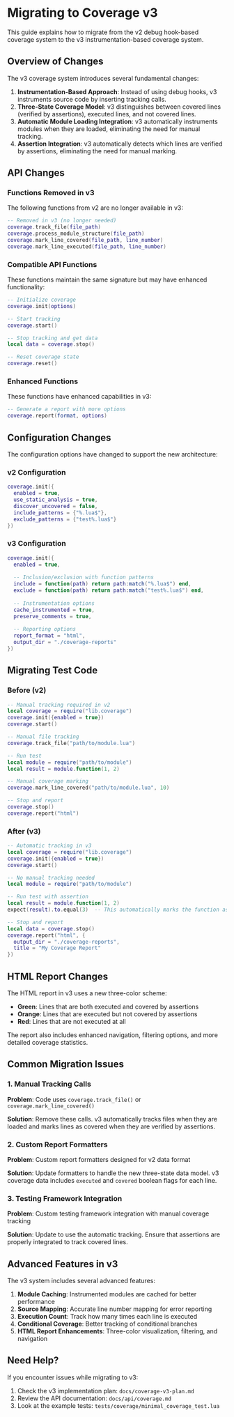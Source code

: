 # Migrating to Coverage v3

This guide explains how to migrate from the v2 debug hook-based coverage system to the v3 instrumentation-based coverage system.

## Overview of Changes

The v3 coverage system introduces several fundamental changes:

1. **Instrumentation-Based Approach**: Instead of using debug hooks, v3 instruments source code by inserting tracking calls.
2. **Three-State Coverage Model**: v3 distinguishes between covered lines (verified by assertions), executed lines, and not covered lines.
3. **Automatic Module Loading Integration**: v3 automatically instruments modules when they are loaded, eliminating the need for manual tracking.
4. **Assertion Integration**: v3 automatically detects which lines are verified by assertions, eliminating the need for manual marking.

## API Changes

### Functions Removed in v3

The following functions from v2 are no longer available in v3:

```lua
-- Removed in v3 (no longer needed)
coverage.track_file(file_path)
coverage.process_module_structure(file_path)
coverage.mark_line_covered(file_path, line_number)
coverage.mark_line_executed(file_path, line_number)
```

### Compatible API Functions

These functions maintain the same signature but may have enhanced functionality:

```lua
-- Initialize coverage
coverage.init(options)

-- Start tracking
coverage.start()

-- Stop tracking and get data
local data = coverage.stop()

-- Reset coverage state
coverage.reset()
```

### Enhanced Functions

These functions have enhanced capabilities in v3:

```lua
-- Generate a report with more options
coverage.report(format, options)
```

## Configuration Changes

The configuration options have changed to support the new architecture:

### v2 Configuration

```lua
coverage.init({
  enabled = true,
  use_static_analysis = true,
  discover_uncovered = false,
  include_patterns = {"%.lua$"},
  exclude_patterns = {"test%.lua$"}
})
```

### v3 Configuration

```lua
coverage.init({
  enabled = true,
  
  -- Inclusion/exclusion with function patterns
  include = function(path) return path:match("%.lua$") end,
  exclude = function(path) return path:match("test%.lua$") end,
  
  -- Instrumentation options
  cache_instrumented = true,
  preserve_comments = true,
  
  -- Reporting options
  report_format = "html",
  output_dir = "./coverage-reports"
})
```

## Migrating Test Code

### Before (v2)

```lua
-- Manual tracking required in v2
local coverage = require("lib.coverage")
coverage.init({enabled = true})
coverage.start()

-- Manual file tracking
coverage.track_file("path/to/module.lua")

-- Run test
local module = require("path/to/module")
local result = module.function(1, 2)

-- Manual coverage marking
coverage.mark_line_covered("path/to/module.lua", 10)

-- Stop and report
coverage.stop()
coverage.report("html")
```

### After (v3)

```lua
-- Automatic tracking in v3
local coverage = require("lib.coverage")
coverage.init({enabled = true})
coverage.start()

-- No manual tracking needed
local module = require("path/to/module")

-- Run test with assertion
local result = module.function(1, 2)
expect(result).to.equal(3)  -- This automatically marks the function as covered

-- Stop and report
local data = coverage.stop()
coverage.report("html", {
  output_dir = "./coverage-reports",
  title = "My Coverage Report"
})
```

## HTML Report Changes

The HTML report in v3 uses a new three-color scheme:

- **Green**: Lines that are both executed and covered by assertions
- **Orange**: Lines that are executed but not covered by assertions
- **Red**: Lines that are not executed at all

The report also includes enhanced navigation, filtering options, and more detailed coverage statistics.

## Common Migration Issues

### 1. Manual Tracking Calls

**Problem**: Code uses `coverage.track_file()` or `coverage.mark_line_covered()`

**Solution**: Remove these calls. v3 automatically tracks files when they are loaded and marks lines as covered when they are verified by assertions.

### 2. Custom Report Formatters

**Problem**: Custom report formatters designed for v2 data format

**Solution**: Update formatters to handle the new three-state data model. v3 coverage data includes `executed` and `covered` boolean flags for each line.

### 3. Testing Framework Integration

**Problem**: Custom testing framework integration with manual coverage tracking

**Solution**: Update to use the automatic tracking. Ensure that assertions are properly integrated to track covered lines.

## Advanced Features in v3

The v3 system includes several advanced features:

1. **Module Caching**: Instrumented modules are cached for better performance
2. **Source Mapping**: Accurate line number mapping for error reporting
3. **Execution Count**: Track how many times each line is executed
4. **Conditional Coverage**: Better tracking of conditional branches
5. **HTML Report Enhancements**: Three-color visualization, filtering, and navigation

## Need Help?

If you encounter issues while migrating to v3:

1. Check the v3 implementation plan: `docs/coverage-v3-plan.md`
2. Review the API documentation: `docs/api/coverage.md`
3. Look at the example tests: `tests/coverage/minimal_coverage_test.lua`